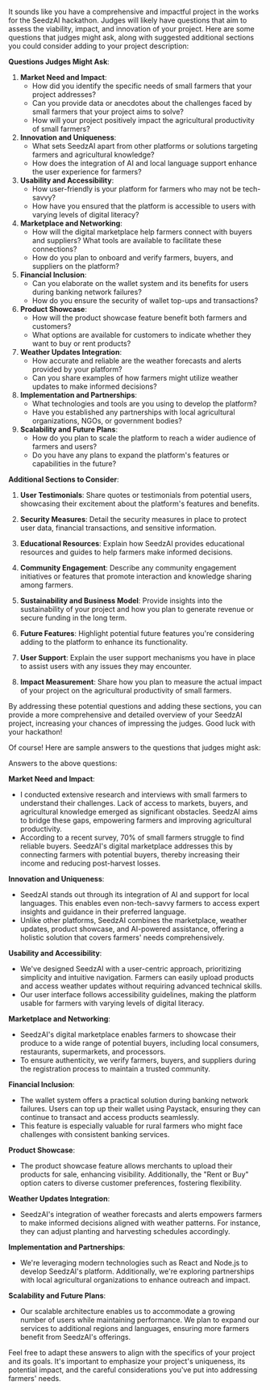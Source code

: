 It sounds like you have a comprehensive and impactful project in the works for the SeedzAI hackathon. Judges will likely have questions that aim to assess the viability, impact, and innovation of your project. Here are some questions that judges might ask, along with suggested additional sections you could consider adding to your project description:

**Questions Judges Might Ask**:

1. **Market Need and Impact**:
   - How did you identify the specific needs of small farmers that your project addresses?
   - Can you provide data or anecdotes about the challenges faced by small farmers that your project aims to solve?
   - How will your project positively impact the agricultural productivity of small farmers?
2. **Innovation and Uniqueness**:
   - What sets SeedzAI apart from other platforms or solutions targeting farmers and agricultural knowledge?
   - How does the integration of AI and local language support enhance the user experience for farmers?
3. **Usability and Accessibility**:
   - How user-friendly is your platform for farmers who may not be tech-savvy?
   - How have you ensured that the platform is accessible to users with varying levels of digital literacy?
4. **Marketplace and Networking**:
   - How will the digital marketplace help farmers connect with buyers and suppliers? What tools are available to facilitate these connections?
   - How do you plan to onboard and verify farmers, buyers, and suppliers on the platform?
5. **Financial Inclusion**:
   - Can you elaborate on the wallet system and its benefits for users during banking network failures?
   - How do you ensure the security of wallet top-ups and transactions?
6. **Product Showcase**:
   - How will the product showcase feature benefit both farmers and customers?
   - What options are available for customers to indicate whether they want to buy or rent products?
7. **Weather Updates Integration**:
   - How accurate and reliable are the weather forecasts and alerts provided by your platform?
   - Can you share examples of how farmers might utilize weather updates to make informed decisions?
8. **Implementation and Partnerships**:
   - What technologies and tools are you using to develop the platform?
   - Have you established any partnerships with local agricultural organizations, NGOs, or government bodies?
9. **Scalability and Future Plans**:
   - How do you plan to scale the platform to reach a wider audience of farmers and users?
   - Do you have any plans to expand the platform's features or capabilities in the future?

**Additional Sections to Consider**:

1. **User Testimonials**:
   Share quotes or testimonials from potential users, showcasing their excitement about the platform's features and benefits.

2. **Security Measures**:
   Detail the security measures in place to protect user data, financial transactions, and sensitive information.

3. **Educational Resources**:
   Explain how SeedzAI provides educational resources and guides to help farmers make informed decisions.

4. **Community Engagement**:
   Describe any community engagement initiatives or features that promote interaction and knowledge sharing among farmers.

5. **Sustainability and Business Model**:
   Provide insights into the sustainability of your project and how you plan to generate revenue or secure funding in the long term.

6. **Future Features**:
   Highlight potential future features you're considering adding to the platform to enhance its functionality.

7. **User Support**:
   Explain the user support mechanisms you have in place to assist users with any issues they may encounter.

8. **Impact Measurement**:
   Share how you plan to measure the actual impact of your project on the agricultural productivity of small farmers.

By addressing these potential questions and adding these sections, you can provide a more comprehensive and detailed overview of your SeedzAI project, increasing your chances of impressing the judges. Good luck with your hackathon!

Of course! Here are sample answers to the questions that judges might ask:

Answers to the above questions:

**Market Need and Impact**:

- I conducted extensive research and interviews with small farmers to understand their challenges. Lack of access to markets, buyers, and agricultural knowledge emerged as significant obstacles. SeedzAI aims to bridge these gaps, empowering farmers and improving agricultural productivity.
- According to a recent survey, 70% of small farmers struggle to find reliable buyers. SeedzAI's digital marketplace addresses this by connecting farmers with potential buyers, thereby increasing their income and reducing post-harvest losses.

**Innovation and Uniqueness**:

- SeedzAI stands out through its integration of AI and support for local languages. This enables even non-tech-savvy farmers to access expert insights and guidance in their preferred language.
- Unlike other platforms, SeedzAI combines the marketplace, weather updates, product showcase, and AI-powered assistance, offering a holistic solution that covers farmers' needs comprehensively.

**Usability and Accessibility**:

- We've designed SeedzAI with a user-centric approach, prioritizing simplicity and intuitive navigation. Farmers can easily upload products and access weather updates without requiring advanced technical skills.
- Our user interface follows accessibility guidelines, making the platform usable for farmers with varying levels of digital literacy.

**Marketplace and Networking**:

- SeedzAI's digital marketplace enables farmers to showcase their produce to a wide range of potential buyers, including local consumers, restaurants, supermarkets, and processors.
- To ensure authenticity, we verify farmers, buyers, and suppliers during the registration process to maintain a trusted community.

**Financial Inclusion**:

- The wallet system offers a practical solution during banking network failures. Users can top up their wallet using Paystack, ensuring they can continue to transact and access products seamlessly.
- This feature is especially valuable for rural farmers who might face challenges with consistent banking services.

**Product Showcase**:

- The product showcase feature allows merchants to upload their products for sale, enhancing visibility. Additionally, the "Rent or Buy" option caters to diverse customer preferences, fostering flexibility.

**Weather Updates Integration**:

- SeedzAI's integration of weather forecasts and alerts empowers farmers to make informed decisions aligned with weather patterns. For instance, they can adjust planting and harvesting schedules accordingly.

**Implementation and Partnerships**:

- We're leveraging modern technologies such as React and Node.js to develop SeedzAI's platform. Additionally, we're exploring partnerships with local agricultural organizations to enhance outreach and impact.

**Scalability and Future Plans**:

- Our scalable architecture enables us to accommodate a growing number of users while maintaining performance. We plan to expand our services to additional regions and languages, ensuring more farmers benefit from SeedzAI's offerings.

Feel free to adapt these answers to align with the specifics of your project and its goals. It's important to emphasize your project's uniqueness, its potential impact, and the careful considerations you've put into addressing farmers' needs.
